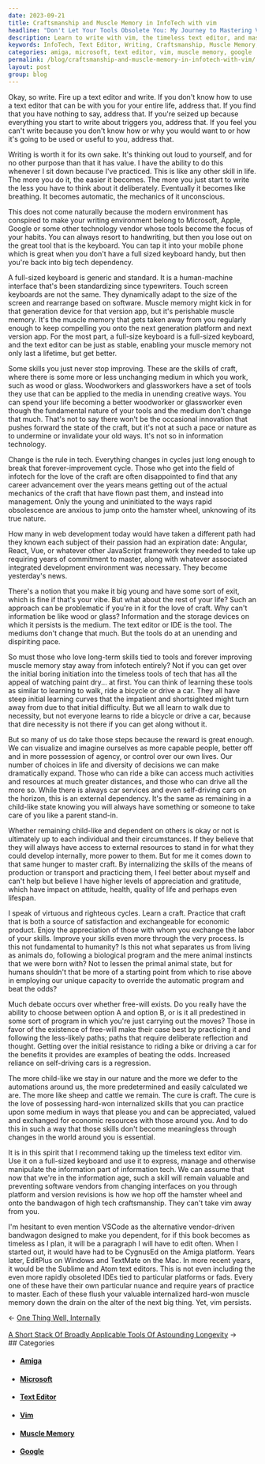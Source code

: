 ```yaml
---
date: 2023-09-21
title: Craftsmanship and Muscle Memory in InfoTech with vim
headline: "Don't Let Your Tools Obsolete You: My Journey to Mastering Vim for Lifelong Tech Craftsmanship"
description: Learn to write with vim, the timeless text editor, and master the craft of information technology. With vim, you can develop long-term skills and enjoy the satisfaction of mastering a craft that will remain valuable throughout your life.
keywords: InfoTech, Text Editor, Writing, Craftsmanship, Muscle Memory, Keyboard, Touch Screen, Microsoft, Apple, Google, Typewriter, Angular, React, Vue, JavaScript Framework, IDE, CygnusEd, Amiga, EditPlus, Windows, TextMate, Sublime, Atom, IDEs, Vim
categories: amiga, microsoft, text editor, vim, muscle memory, google
permalink: /blog/craftsmanship-and-muscle-memory-in-infotech-with-vim/
layout: post
group: blog
---
```



Okay, so write. Fire up a text editor and write. If you don't know how to use a
text editor that can be with you for your entire life, address that. If you
find that you have nothing to say, address that. If you're seized up because
everything you start to write about triggers you, address that. If you feel you
can't write because you don't know how or why you would want to or how it's
going to be used or useful to you, address that.

Writing is worth it for its own sake. It's thinking out loud to yourself, and
for no other purpose than that it has value. I have the ability to do this
whenever I sit down because I've practiced. This is like any other skill in
life. The more you do it, the easier it becomes. The more you just start to
write the less you have to think about it deliberately. Eventually it becomes
like breathing. It becomes automatic, the mechanics of it unconscious. 

This does not come naturally because the modern environment has conspired to
make your writing environment belong to Microsoft, Apple, Google or some other
technology vendor whose tools become the focus of your habits. You can always
resort to handwriting, but then you lose out on the great tool that is the
keyboard. You can tap it into your mobile phone which is great when you don't
have a full sized keyboard handy, but then you're back into big tech
dependency. 

A full-sized keyboard is generic and standard. It is a human-machine interface
that's been standardizing since typewriters. Touch screen keyboards are not the
same. They dynamically adapt to the size of the screen and rearrange based on
software. Muscle memory might kick in for that generation device for that
version app, but it's perishable muscle memory. It's the muscle memory that
gets taken away from you regularly enough to keep compelling you onto the next
generation platform and next version app. For the most part, a full-size
keyboard is a full-sized keyboard, and the text editor can be just as stable,
enabling your muscle memory not only last a lifetime, but get better.

Some skills you just never stop improving. These are the skills of craft, where
there is some more or less unchanging medium in which you work, such as wood or
glass. Woodworkers and glassworkers have a set of tools they use that can be
applied to the media in unending creative ways. You can spend your life
becoming a better woodworker or glassworker even though the fundamental nature
of your tools and the medium don't change that much. That's not to say there
won't be the occasional innovation that pushes forward the state of the craft,
but it's not at such a pace or nature as to undermine or invalidate your old
ways. It's not so in information technology.

Change is the rule in tech. Everything changes in cycles just long enough to
break that forever-improvement cycle. Those who get into the field of infotech
for the love of the craft are often disappointed to find that any career
advancement over the years means getting out of the actual mechanics of the
craft that have flown past them, and instead into management. Only the young
and uninitiated to the ways rapid obsolescence are anxious to jump onto the
hamster wheel, unknowing of its true nature. 

How many in web development today would have taken a different path had they
known each subject of their passion had an expiration date: Angular, React,
Vue, or whatever other JavaScript framework they needed to take up requiring
years of commitment to master, along with whatever associated integrated
development environment was necessary. They become yesterday's news. 

There's a notion that you make it big young and have some sort of exit, which
is fine if that's your vibe. But what about the rest of your life? Such an
approach can be problematic if you're in it for the love of craft. Why can't
information be like wood or glass? Information and the storage devices on which
it persists is the medium. The text editor or IDE is the tool. The mediums
don't change that much. But the tools do at an unending and dispiriting pace.

So must those who love long-term skills tied to tools and forever improving
muscle memory stay away from infotech entirely? Not if you can get over the
initial boring initiation into the timeless tools of tech that has all the
appeal of watching paint dry... at first. You can think of learning these tools
as similar to learning to walk, ride a bicycle or drive a car. They all have
steep initial learning curves that the impatient and shortsighted might turn
away from due to that initial difficulty. But we all learn to walk due to
necessity, but not everyone learns to ride a bicycle or drive a car, because
that dire necessity is not there if you can get along without it.

But so many of us do take those steps because the reward is great enough. We
can visualize and imagine ourselves as more capable people, better off and in
more possession of agency, or control over our own lives. Our number of choices
in life and diversity of decisions we can make dramatically expand. Those who
can ride a bike can access much activities and resources at much greater
distances, and those who can drive all the more so. While there is always car
services and even self-driving cars on the horizon, this is an external
dependency. It's the same as remaining in a child-like state knowing you will
always have something or someone to take care of you like a parent stand-in.

Whether remaining child-like and dependent on others is okay or not is
ultimately up to each individual and their circumstances. If they believe that
they will always have access to external resources to stand in for what they
could develop internally, more power to them. But for me it comes down to that
same hunger to master craft. By internalizing the skills of the means of
production or transport and practicing them, I feel better about myself and
can't help but believe I have higher levels of appreciation and gratitude,
which have impact on attitude, health, quality of life and perhaps even
lifespan.

I speak of virtuous and righteous cycles. Learn a craft. Practice that craft
that is both a source of satisfaction and exchangeable for economic product.
Enjoy the appreciation of those with whom you exchange the labor of your
skills. Improve your skills even more through the very process. Is this not
fundamental to humanity? Is this not what separates us from living as animals
do, following a biological program and the mere animal instincts that we were
born with? Not to lessen the primal animal state, but for humans shouldn't that
be more of a starting point from which to rise above in employing our unique
capacity to override the automatic program and beat the odds?

Much debate occurs over whether free-will exists. Do you really have the
ability to choose between option A and option B, or is it all predestined in
some sort of program in which you're just carrying out the moves? Those in
favor of the existence of free-will make their case best by practicing it and
following the less-likely paths; paths that require deliberate reflection and
thought. Getting over the initial resistance to riding a bike or driving a car
for the benefits it provides are examples of beating the odds. Increased
reliance on self-driving cars is a regression. 

The more child-like we stay in our nature and the more we defer to the
automations around us, the more predetermined and easily calculated we are. The
more like sheep and cattle we remain. The cure is craft. The cure is the love
of possessing hard-won internalized skills that you can practice upon some
medium in ways that please you and can be appreciated, valued and exchanged for
economic resources with those around you. And to do this in such a way that
those skills don't become meaningless through changes in the world around you
is essential.

It is in this spirit that I recommend taking up the timeless text editor vim.
Use it on a full-sized keyboard and use it to express, manage and otherwise
manipulate the information part of information tech. We can assume that now
that we're in the information age, such a skill will remain valuable and
preventing software vendors from changing interfaces on you through platform
and version revisions is how we hop off the hamster wheel and onto the
bandwagon of high tech craftsmanship. They can't take vim away from you.

I'm hesitant to even mention VSCode as the alternative vendor-driven bandwagon
designed to make you dependent, for if this book becomes as timeless as I plan,
it will be a paragraph I will have to edit often. When I started out, it would
have had to be CygnusEd on the Amiga platform. Years later, EditPlus on Windows
and TextMate on the Mac. In more recent years, it would be the Sublime and Atom
text editors. This is not even including the even more rapidly obsoleted IDEs
tied to particular platforms or fads. Every one of these have their own
particular nuance and require years of practice to master. Each of these flush
your valuable internalized hard-won muscle memory down the drain on the alter
of the next big thing. Yet, vim persists.








<div class="arrow-links"><div class="post-nav-prev"><span class="arrow">&larr;&nbsp;</span><a href="/blog/one-thing-well-internally/">One Thing Well, Internally</a></div> &nbsp; <div class="post-nav-next"><a href="/blog/a-short-stack-of-broadly-applicable-tools-of-astounding-longevity/">A Short Stack Of Broadly Applicable Tools Of Astounding Longevity</a><span class="arrow">&nbsp;&rarr;</span></div></div>
## Categories

<ul>
<li><h4><a href='/amiga/'>Amiga</a></h4></li>
<li><h4><a href='/microsoft/'>Microsoft</a></h4></li>
<li><h4><a href='/text-editor/'>Text Editor</a></h4></li>
<li><h4><a href='/vim/'>Vim</a></h4></li>
<li><h4><a href='/muscle-memory/'>Muscle Memory</a></h4></li>
<li><h4><a href='/google/'>Google</a></h4></li></ul>